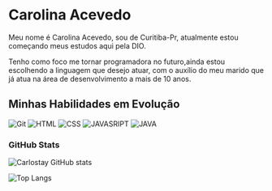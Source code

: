 # Carolina Acevedo

Meu nome é Carolina Acevedo, sou de Curitiba-Pr, atualmente estou começando meus estudos aqui pela DIO.

Tenho como foco me tornar programadora no futuro,ainda estou escolhendo a linguagem que desejo atuar, com o auxílio do meu marido que já atua na área de desenvolvimento a mais de 10 anos.

## Minhas Habilidades em Evolução

![Git](https://img.shields.io/badge/Git-blue?style=for-the-badge&logo=git&logoColor=white) 
![HTML](https://img.shields.io/badge/HTML-blue?style=for-the-badge&logo=git&logoColor=white) 
![CSS](https://img.shields.io/badge/CSS-blue?style=for-the-badge&logo=javascript&logoColor=white)
![JAVASRIPT](https://img.shields.io/badge/JavaScript-blue?style=for-the-badge&logo=git&logoColor=white)
![JAVA](https://img.shields.io/badge/Java-blue?style=for-the-badge&logo=python&logoColor=white) 


### GitHub Stats
![Carlostay GitHub stats](https://github-readme-stats.vercel.app/api?username=CarolacevedoBr&theme=algolia&show_icons=true)

![Top Langs](https://github-readme-stats-git-masterrstaa-rickstaa.vercel.app/api/top-langs/?username=CarolacevedoBr&layout=compact&bg_color=000&border_color=ffffff&title_color=blue&text_color=FFF)
